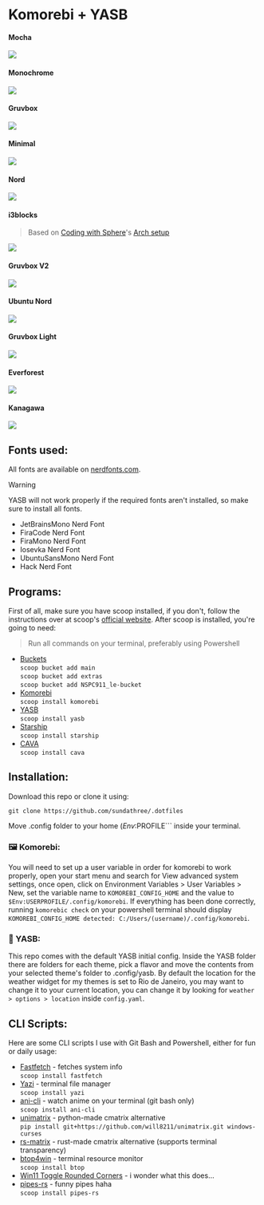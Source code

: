 # Komorebi + YASB
#### Mocha
![](https://github.com/sundathree/.dotfiles/blob/main/assets/2.png)
#### Monochrome
![](https://github.com/sundathree/.dotfiles/blob/main/assets/1.png)
#### Gruvbox
![](https://github.com/sundathree/.dotfiles/blob/main/assets/3.png)
#### Minimal
![](https://github.com/sundathree/.dotfiles/blob/main/assets/4.png)
#### Nord
![](https://github.com/sundathree/.dotfiles/blob/main/assets/5.png)
#### i3blocks
> Based on [Coding with Sphere](https://www.youtube.com/@codingwithsphere)'s [Arch setup](https://www.youtube.com/watch?v=s-WhWBuwtqI)

![](https://github.com/sundathree/.dotfiles/blob/main/assets/6.png)
#### Gruvbox V2
![](https://github.com/sundathree/.dotfiles/blob/main/assets/7.png)
#### Ubuntu Nord
![](https://github.com/sundathree/.dotfiles/blob/main/assets/8.png)
#### Gruvbox Light
![](https://github.com/sundathree/.dotfiles/blob/main/assets/9.png)
#### Everforest
![](https://github.com/sundathree/.dotfiles/blob/main/assets/10.png)
#### Kanagawa
![](https://github.com/sundathree/.dotfiles/blob/main/assets/11.png)

## Fonts used:
All fonts are available on [nerdfonts.com](https://www.nerdfonts.com).
> [!WARNING]
> YASB will not work properly if the required fonts aren't installed, so make sure to install all fonts.
- JetBrainsMono Nerd Font
- FiraCode Nerd Font
- FiraMono Nerd Font
- Iosevka Nerd Font
- UbuntuSansMono Nerd Font
- Hack Nerd Font

## Programs:
First of all, make sure you have scoop installed, if you don't, follow the instructions over at scoop's [official website](https://scoop.sh/#/). After scoop is installed, you're going to need:<br/>
> Run all commands on your terminal, preferably using Powershell
- [Buckets](https://scoop.sh/#/buckets)<br/>
```scoop bucket add main```<br/>
```scoop bucket add extras```<br/>
```scoop bucket add NSPC911_le-bucket```<br/>
- [Komorebi](https://github.com/LGUG2Z/komorebi)<br/>
```scoop install komorebi```
- [YASB](https://github.com/amnweb/yasb)<br/>
```scoop install yasb```
- [Starship](https://starship.rs)<br/>
```scoop install starship```
- [CAVA](https://github.com/karlstav/cava)<br/>
```scoop install cava```

## Installation:

Download this repo or clone it using:
```
git clone https://github.com/sundathree/.dotfiles
```
Move .config folder to your home ($Env:%USERPROFILE% or just %USERPROFILE%) folder and move the contents inside the powershell folder to your powershell folder, if you don't know where it is you can find it by typing ```$PROFILE``` inside your terminal.

### 🖼️ Komorebi:
You will need to set up a user variable in order for komorebi to work properly, open your start menu and search for View advanced system settings, once open, click on Environment Variables > User Variables > New, set the variable name to ```KOMOREBI_CONFIG_HOME``` and the value to ```$Env:USERPROFILE/.config/komorebi```. If everything has been done correctly, running ```komorebic check``` on your powershell terminal should display ```KOMOREBI_CONFIG_HOME detected: C:/Users/(username)/.config/komorebi```.

### 🍫 YASB:
This repo comes with the default YASB initial config. Inside the YASB folder there are folders for each theme, pick a flavor and move the contents from your selected theme's folder to .config/yasb. By default the location for the weather widget for my themes is set to Rio de Janeiro, you may want to change it to your current location, you can change it by looking for ```weather > options > location``` inside ```config.yaml```.

## CLI Scripts:
Here are some CLI scripts I use with Git Bash and Powershell, either for fun or daily usage:
- [Fastfetch](https://github.com/fastfetch-cli/fastfetch) - fetches system info<br/>
```scoop install fastfetch```
- [Yazi](https://github.com/sxyazi/yazi) - terminal file manager<br/>
```scoop install yazi```
- [ani-cli](https://github.com/pystardust/ani-cli) - watch anime on your terminal (git bash only)<br/>
```scoop install ani-cli```
- [unimatrix](https://github.com/will8211/unimatrix) - python-made cmatrix alternative<br/>
```pip install git+https://github.com/will8211/unimatrix.git windows-curses```
- [rs-matrix](https://github.com/TitaniumBrain/rs-matrix) - rust-made cmatrix alternative (supports terminal transparency)<br/>
- [btop4win](https://github.com/aristocratos/btop) - terminal resource monitor<br/>
```scoop install btop```
- [Win11 Toggle Rounded Corners](https://github.com/rich-ayr/win11-toggle-rounded-corners) - i wonder what this does...<br/>
- [pipes-rs](https://github.com/lhvy/pipes-rs) - funny pipes haha<br/>
```scoop install pipes-rs```
